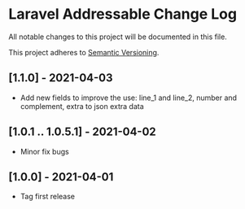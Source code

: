 # Laravel Addressable Change Log

All notable changes to this project will be documented in this file.

This project adheres to [Semantic Versioning](CONTRIBUTING.md).

## [1.1.0] - 2021-04-03
- Add new fields to improve the use: line_1 and line_2, number and complement, extra to json extra data

## [1.0.1 .. 1.0.5.1] - 2021-04-02
- Minor fix bugs

## [1.0.0] - 2021-04-01
- Tag first release

